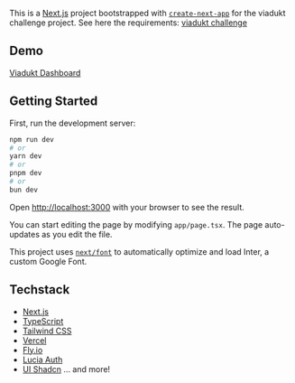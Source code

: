 This is a [Next.js](https://nextjs.org/) project bootstrapped with [`create-next-app`](https://github.com/vercel/next.js/tree/canary/packages/create-next-app) for the viadukt challenge project. See here the requirements: [viadukt challenge](https://viadukt.notion.site/Kostenkalkulation-5cd9947e0d67452bbcdbdeafead380da?pvs=4)

## Demo

[Viadukt Dashboard](https://viadukt-wild-forest-3032.fly.dev/)

## Getting Started

First, run the development server:

```bash
npm run dev
# or
yarn dev
# or
pnpm dev
# or
bun dev
```

Open [http://localhost:3000](http://localhost:3000) with your browser to see the result.

You can start editing the page by modifying `app/page.tsx`. The page auto-updates as you edit the file.

This project uses [`next/font`](https://nextjs.org/docs/basic-features/font-optimization) to automatically optimize and load Inter, a custom Google Font.

## Techstack

- [Next.js](https://nextjs.org/)
- [TypeScript](https://www.typescriptlang.org/)
- [Tailwind CSS](https://tailwindcss.com/)
- [Vercel](https://vercel.com/)
- [Fly.io](https://fly.io/)
- [Lucia Auth](https://lucia-auth.com/)
- [UI Shadcn](https://ui.shadcn.com/)
  ... and more!
